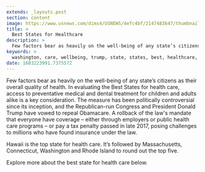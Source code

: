 ```yaml
--- 
extends: _layouts.post 
section: content 
image: https://www.usnews.com/dims4/USNEWS/4efc4bf/2147483647/thumbnail/1000x468/quality/85/?url=http%3A%2F%2Fmedia.beam.usnews.com%2Fec%2F9c%2F2d92e5464714b2c5bcc4f91abf88%2Fbs17-health-main.jpg 
title: > 
  Best States for Healthcare 
description: > 
  Few factors bear as heavily on the well-being of any state’s citizens as their overall quality of health.In evaluating the Best States for health care, access to preventative medical and dental treatment for children and adults alike is a key consideration.The measure has been politically controversial since its inception, and the Republican-run Congress and President Donald Trump have vowed to repeal Obamacare.Hawaii is the top state for health care.Explore more about the best state for health care below. 
keywords: > 
  washington, care, wellbeing, trump, state, states, best, healthcare, health, vowed, treatment 
date: 1603223991.7375572 
--- 
```

<div><p>Few factors bear as heavily on the well-being of any state&#8217;s citizens as their overall quality of health. In evaluating the Best States for health care, access to preventative medical and dental treatment for children and adults alike is a key consideration. The measure has been politically controversial since its inception, and the Republican-run Congress and President Donald Trump have vowed to repeal Obamacare. A rollback of the law's mandate that everyone have coverage &#8211; either through employers or public health care programs &#8211; or pay a tax penalty passed in late 2017, posing challenges to millions who have found insurance under the law.</p><p>Hawaii is the top state for health care. It&#8217;s followed by Massachusetts, Connecticut, Washington and Rhode Island to round out the top five.</p><p>Explore more about the best state for health care below.</p></div>